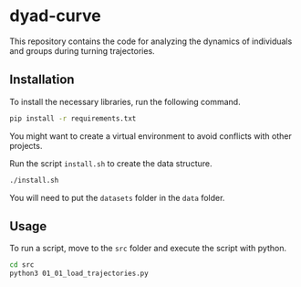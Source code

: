 # dyad-curve

This repository contains the code for analyzing the dynamics of individuals and groups during turning trajectories.

## Installation

To install the necessary libraries, run the following command.

```bash
pip install -r requirements.txt
```

You might want to create a virtual environment to avoid conflicts with other projects.

Run the script `install.sh` to create the data structure.

```bash
./install.sh
```

You will need to put the `datasets` folder in the `data` folder.

## Usage

To run a script, move to the `src` folder and execute the script with python.

```bash
cd src
python3 01_01_load_trajectories.py
```
